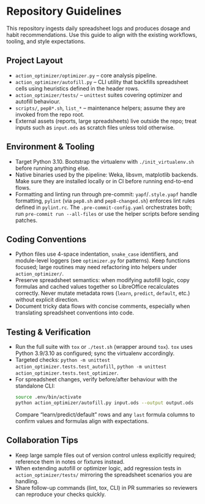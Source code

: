 # Repository Guidelines

This repository ingests daily spreadsheet logs and produces dosage and habit recommendations. Use this guide to align with the existing workflows, tooling, and style expectations.

## Project Layout
- `action_optimizer/optimizer.py` – core analysis pipeline.
- `action_optimizer/autofill.py` – CLI utility that backfills spreadsheet cells using heuristics defined in the header rows.
- `action_optimizer/tests/` – `unittest` suites covering optimizer and autofill behaviour.
- `scripts/`, `pep8*.sh`, `list_*` – maintenance helpers; assume they are invoked from the repo root.
- External assets (reports, large spreadsheets) live outside the repo; treat inputs such as `input.ods` as scratch files unless told otherwise.

## Environment & Tooling
- Target Python 3.10. Bootstrap the virtualenv with `./init_virtualenv.sh` before running anything else.
- Native binaries used by the pipeline: Weka, libsvm, matplotlib backends. Make sure they are installed locally or in CI before running end-to-end flows.
- Formatting and linting run through pre-commit: `yapf`/`.style.yapf` handle formatting, `pylint` (via `pep8.sh` and `pep8-changed.sh`) enforces lint rules defined in `pylint.rc`. The `.pre-commit-config.yaml` orchestrates both; run `pre-commit run --all-files` or use the helper scripts before sending patches.

## Coding Conventions
- Python files use 4-space indentation, `snake_case` identifiers, and module-level loggers (see `optimizer.py` for patterns). Keep functions focused; large routines may need refactoring into helpers under `action_optimizer/`.
- Preserve spreadsheet semantics: when modifying autofill logic, copy formulas and cached values together so LibreOffice recalculates correctly. Never mutate metadata rows (`learn`, `predict`, `default`, etc.) without explicit direction.
- Document tricky data flows with concise comments, especially when translating spreadsheet conventions into code.

## Testing & Verification
- Run the full suite with `tox` or `./test.sh` (wrapper around `tox`). `tox` uses Python 3.9/3.10 as configured; sync the virtualenv accordingly.
- Targeted checks: `python -m unittest action_optimizer.tests.test_autofill`, `python -m unittest action_optimizer.tests.test_optimizer`.
- For spreadsheet changes, verify before/after behaviour with the standalone CLI:
  ```bash
  source .env/bin/activate
  python action_optimizer/autofill.py input.ods --output output.ods
  ```
  Compare “learn/predict/default” rows and any `last` formula columns to confirm values and formulas align with expectations.

## Collaboration Tips
- Keep large sample files out of version control unless explicitly required; reference them in notes or fixtures instead.
- When extending autofill or optimizer logic, add regression tests in `action_optimizer/tests/` mirroring the spreadsheet scenarios you are handling.
- Share follow-up commands (lint, tox, CLI) in PR summaries so reviewers can reproduce your checks quickly.
